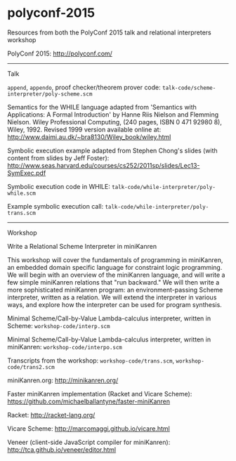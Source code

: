 # polyconf-2015
Resources from both the PolyConf 2015 talk and relational interpreters workshop

PolyConf 2015: 
http://polyconf.com/

------

Talk

`append`, `appendo`, proof checker/theorem prover code:
`talk-code/scheme-interpreter/poly-scheme.scm`

Semantics for the WHILE language adapted from 'Semantics with Applications: A Formal Introduction' by Hanne Riis Nielson and Flemming Nielson.  Wiley Professional Computing, (240 pages, ISBN 0 471 92980 8), Wiley, 1992. Revised 1999 version available online at:
http://www.daimi.au.dk/~bra8130/Wiley_book/wiley.html

Symbolic execution example adapted from Stephen Chong's slides (with content from slides by Jeff Foster):
http://www.seas.harvard.edu/courses/cs252/2011sp/slides/Lec13-SymExec.pdf

Symbolic execution code in WHILE:
`talk-code/while-interpreter/poly-while.scm`

Example symbolic execution call:
`talk-code/while-interpreter/poly-trans.scm`

------

Workshop

Write a Relational Scheme Interpreter in miniKanren

This workshop will cover the fundamentals of programming in miniKanren, an embedded domain specific language for
constraint logic programming. We will begin with an overview of the miniKanren language, and will write a few
simple miniKanren relations that "run backward." We will then write a more sophisticated miniKanren program: an
environment-passing Scheme interpreter, written as a relation. We will extend the interpreter in various ways, and
explore how the interpreter can be used for program synthesis.

Minimal Scheme/Call-by-Value Lambda-calculus interpreter, written in Scheme:
`workshop-code/interp.scm`

Minimal Scheme/Call-by-Value Lambda-calculus interpreter, written in miniKanren:
`workshop-code/interpo.scm`

Transcripts from the workshop:
`workshop-code/trans.scm`,
`workshop-code/trans2.scm`

miniKanren.org: 
http://minikanren.org/

Faster miniKanren implementation (Racket and Vicare Scheme):
https://github.com/michaelballantyne/faster-miniKanren

Racket:
http://racket-lang.org/

Vicare Scheme:
http://marcomaggi.github.io/vicare.html

Veneer (client-side JavaScript compiler for miniKanren):
http://tca.github.io/veneer/editor.html
